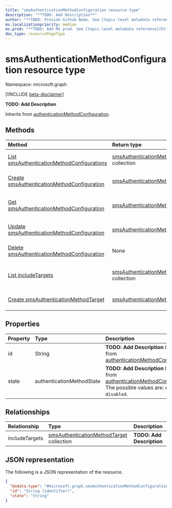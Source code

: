 ```yaml
---
title: "smsAuthenticationMethodConfiguration resource type"
description: "**TODO: Add Description**"
author: "**TODO: Provide Github Name. See [topic-level metadata reference](https://msgo.azurewebsites.net/add/document/guidelines/metadata.html#topic-level-metadata)**"
ms.localizationpriority: medium
ms.prod: "**TODO: Add MS prod. See [topic-level metadata reference](https://msgo.azurewebsites.net/add/document/guidelines/metadata.html#topic-level-metadata)**"
doc_type: resourcePageType
---
```


# smsAuthenticationMethodConfiguration resource type

Namespace: microsoft.graph

[!INCLUDE [beta-disclaimer](../../includes/beta-disclaimer.md)]

**TODO: Add Description**


Inherits from [authenticationMethodConfiguration](../resources/authenticationmethodconfiguration.md).

## Methods
|Method|Return type|Description|
|:---|:---|:---|
|[List smsAuthenticationMethodConfigurations](../api/smsauthenticationmethodconfiguration-list.md)|[smsAuthenticationMethodConfiguration](../resources/smsauthenticationmethodconfiguration.md) collection|Get a list of the [smsAuthenticationMethodConfiguration](../resources/smsauthenticationmethodconfiguration.md) objects and their properties.|
|[Create smsAuthenticationMethodConfiguration](../api/smsauthenticationmethodconfiguration-create.md)|[smsAuthenticationMethodConfiguration](../resources/smsauthenticationmethodconfiguration.md)|Create a new [smsAuthenticationMethodConfiguration](../resources/smsauthenticationmethodconfiguration.md) object.|
|[Get smsAuthenticationMethodConfiguration](../api/smsauthenticationmethodconfiguration-get.md)|[smsAuthenticationMethodConfiguration](../resources/smsauthenticationmethodconfiguration.md)|Read the properties and relationships of a [smsAuthenticationMethodConfiguration](../resources/smsauthenticationmethodconfiguration.md) object.|
|[Update smsAuthenticationMethodConfiguration](../api/smsauthenticationmethodconfiguration-update.md)|[smsAuthenticationMethodConfiguration](../resources/smsauthenticationmethodconfiguration.md)|Update the properties of a [smsAuthenticationMethodConfiguration](../resources/smsauthenticationmethodconfiguration.md) object.|
|[Delete smsAuthenticationMethodConfiguration](../api/smsauthenticationmethodconfiguration-delete.md)|None|Deletes a [smsAuthenticationMethodConfiguration](../resources/smsauthenticationmethodconfiguration.md) object.|
|[List includeTargets](../api/smsauthenticationmethodconfiguration-list-includetargets.md)|[smsAuthenticationMethodTarget](../resources/smsauthenticationmethodtarget.md) collection|Get the smsAuthenticationMethodTarget resources from the includeTargets navigation property.|
|[Create smsAuthenticationMethodTarget](../api/smsauthenticationmethodconfiguration-post-includetargets.md)|[smsAuthenticationMethodTarget](../resources/smsauthenticationmethodtarget.md)|Create a new smsAuthenticationMethodTarget object.|

## Properties
|Property|Type|Description|
|:---|:---|:---|
|id|String|**TODO: Add Description** Inherited from [authenticationMethodConfiguration](../resources/authenticationmethodconfiguration.md).|
|state|authenticationMethodState|**TODO: Add Description** Inherited from [authenticationMethodConfiguration](../resources/authenticationmethodconfiguration.md). The possible values are: `enabled`, `disabled`.|

## Relationships
|Relationship|Type|Description|
|:---|:---|:---|
|includeTargets|[smsAuthenticationMethodTarget](../resources/smsauthenticationmethodtarget.md) collection|**TODO: Add Description**|

## JSON representation
The following is a JSON representation of the resource.
<!-- {
  "blockType": "resource",
  "keyProperty": "id",
  "@odata.type": "microsoft.graph.smsAuthenticationMethodConfiguration",
  "baseType": "microsoft.authMethodPolicy.authenticationMethodConfiguration",
  "openType": false
}
-->
``` json
{
  "@odata.type": "#microsoft.graph.smsAuthenticationMethodConfiguration",
  "id": "String (identifier)",
  "state": "String"
}
```

